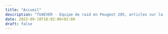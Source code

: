 ```yaml
---
title: "Accueil"
description: "TU4EVER - Equipe de raid en Peugeot 205, articles sur la restauration et la préparation de notre voiture. Alpinaraid 2022, et maintenant au travail pour de nouveaux projets"
date: 2022-09-18T16:02:00+02:00
draft: false
---
```


